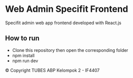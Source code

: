 # Web Admin Specifit Frontend
Specifit admin web app frontend developed with React.js

## How to run
- Clone this repository then open the corresponding folder
- npm install
- npm run dev

© Copyright TUBES ABP Kelompok 2 - IF4407
